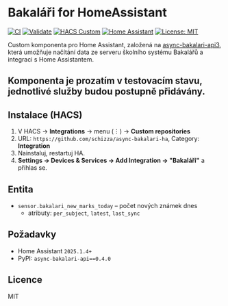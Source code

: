 # Bakaláři for HomeAssistant

[![CI](https://img.shields.io/github/actions/workflow/status/schizza/bakalari-ha/ci.yml?branch=main)](https://github.com/schizza/bakalari-ha/actions) [![Validate](https://img.shields.io/github/actions/workflow/status/schizza/bakalari-ha/validate.yml?label=hassfest%20%26%20HACS&branch=main)](https://github.com/schizza/bakalari-ha/actions) [![HACS Custom](https://img.shields.io/badge/HACS-Custom-blue.svg)](https://hacs.xyz) [![Home Assistant](https://img.shields.io/badge/Home%20Assistant-2024.8%2B-41BDF5)](https://www.home-assistant.io/) [![License: MIT](https://img.shields.io/badge/License-MIT-yellow.svg)](LICENSE)

Custom komponenta pro Home Assistant, založená na [async-bakalari-api3](https://github.com/schizza/async-bakalari-api3), která umožňuje načítání data ze serveru školního systému Bakalářů a integraci s Home Assistantem.

## Komponenta je prozatím v testovacím stavu, jednotlivé služby budou postupně přidávány.

## Instalace (HACS)

1. V HACS → **Integrations** → menu (⋮) → **Custom repositories**
2. URL: `https://github.com/schizza/async-bakalari-ha`, Category: **Integration**
3. Nainstaluj, restartuj HA.
4. **Settings → Devices & Services → Add Integration → "Bakaláři"** a přihlas se.

## Entita

- `sensor.bakalari_new_marks_today` – počet nových známek dnes
  - atributy: `per_subject`, `latest`, `last_sync`

## Požadavky

- Home Assistant `2025.1.4+`
- PyPI: `async-bakalari-api==0.4.0`

## Licence

MIT

